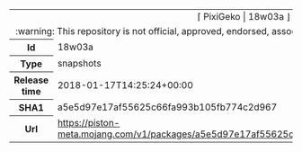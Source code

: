 <html><table>
<tr><td colspan="2" align="center"><img width="0" height="0"><br/>⌈ PixiGeko | 18w03a ⌋<br/><img width="0" height="0"></td></tr>
<tr><td colspan="2" align="center"><img width="0" height="0"><br/>
:warning: This repository is not official, approved, endorsed, associated or connected with Mojang :warning:
<br/><img width="0" height="0"></td></tr>
<tr><th>Id</th><td>18w03a</td></tr>
<tr><th>Type</th><td>snapshots</td></tr>
<tr><th>Release time</th><td>2018-01-17T14:25:24+00:00</td></tr>
<tr><th>SHA1</th><td>a5e5d97e17af55625c66fa993b105fb774c2d967</td></tr>
<tr><th>Url</th><td><a href="https://piston-meta.mojang.com/v1/packages/a5e5d97e17af55625c66fa993b105fb774c2d967/18w03a.json">https://piston-meta.mojang.com/v1/packages/a5e5d97e17af55625c66fa993b105fb774c2d967/18w03a.json</a></td></tr>